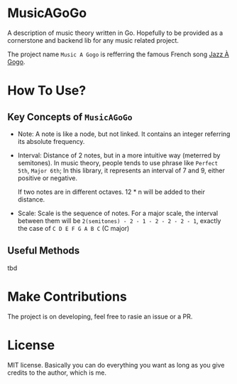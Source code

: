 # MusicAGoGo
A description of music theory written in Go. Hopefully to be provided as a cornerstone and backend lib for any music related project.

The project name `Music A Gogo` is refferring the famous French song [Jazz À Gogo](https://www.youtube.com/watch?v=qHeA5TWnIks).

# How To Use?

## Key Concepts of `MusicAGoGo`
- Note:
    A note is like a node, but not linked. It contains an integer referring its absolute frequency.

- Interval:
    Distance of 2 notes, but in a more intuitive way (meterred by semitones). In music theory, people tends to use phrase like `Perfect 5th`, `Major 6th`; In this library, it represents an interval of 7 and 9, either positive or negative.

    If two notes are in different octaves. 12 * n will be added to their distance.

- Scale:
    Scale is the sequence of notes. 
    For a major scale, the interval between them will be `2(semitones) - 2 - 1 - 2 - 2 - 2 - 1`, exactly the case of `C D E F G A B C` (C major)

## Useful Methods
tbd

# Make Contributions
The project is on developing, feel free to rasie an issue or a PR.

# License
MIT license. Basically you can do everything you want as long as you give credits to the author, which is me.

